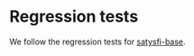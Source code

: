 # Regression tests #

We follow the regression tests for
[satysfi-base](https://github.com/nyuichi/satysfi-base/tree/master/__test__).
